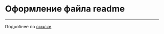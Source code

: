 # Оформление файла readme  

---

Подробнее по [ссылке](https://gist.github.com/fomvasss/8dd8cd7f88c67a4e3727f9d39224a84c "Шпаргалка по markdown")
